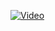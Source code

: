 [![Video](https://img.youtube.com/vi/jXnoFqcAkQA/maxresdefault.jpg)](https://www.youtube.com/watch?v=hWvsEY1cS2M)
